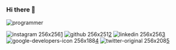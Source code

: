 ### Hi there 👋
![programmer](https://user-images.githubusercontent.com/101355193/168812547-c2addad2-07a1-4ff6-a7fb-e875c6b1c769.gif)



![instagram 256x256](https://user-images.githubusercontent.com/101355193/168808408-e60629b6-664e-4e47-bf3c-72cc709f98de.png)[1]
![github 256x251](https://user-images.githubusercontent.com/101355193/168808683-05513c09-316d-4e10-b01d-8cadd1e98f78.png)[2]
![linkedin 256x256](https://user-images.githubusercontent.com/101355193/168808965-37ad4388-5b43-4ba1-b8ab-b70e5b02cdeb.png)[3]
![google-developers-icon 256x188](https://user-images.githubusercontent.com/101355193/168809349-b32ff9ac-1d6b-4805-bf19-c2cc0a1786c6.png)[4]
![twitter-original 256x208](https://user-images.githubusercontent.com/101355193/168809542-4f189555-25c6-40af-9b09-359558743cf3.png)[5]

[1]:https://www.instagram.com/kapoor0905/
[2]:https://github.com/Kapoor-0905
[3]:https://www.linkedin.com/in/ashutosh-kapoor-abb313229/
[4]:g.dev/kapoor0905
[5]:https://twitter.com/Ashutoshkap17



<!--
**Kapoor-0905/Kapoor-0905** is a ✨ _special_ ✨ repository because its `README.md` (this file) appears on your GitHub profile.

Here are some ideas to get you started:

- 🔭 I’m currently working on ...
- 🌱 I’m currently learning ...
- 👯 I’m looking to collaborate on ...
- 🤔 I’m looking for help with ...
- 💬 Ask me about ...
- 📫 How to reach me: ...
- 😄 Pronouns: ...
- ⚡ Fun fact: ...
-->
